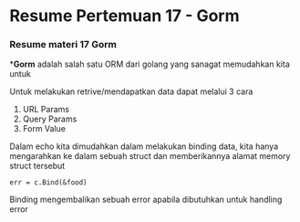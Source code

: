 # Resume Pertemuan 17 - Gorm

### Resume materi  17 Gorm

***Gorm** adalah salah satu ORM dari golang yang sanagat memudahkan kita untuk 

Untuk melakukan retrive/mendapatkan data dapat melalui 3 cara
1. URL Params
2. Query Params
3. Form Value

Dalam echo kita dimudahkan dalam melakukan binding data, kita hanya mengarahkan ke dalam sebuah struct dan memberikannya alamat memory struct tersebut
```
err = c.Bind(&food)
```
Binding mengembalikan sebuah error apabila dibutuhkan untuk handling error